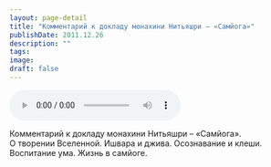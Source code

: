 ```yaml
---
layout: page-detail
title: "Комментарий к докладу монахини Нитьяшри – «Самйога»"
publishDate: 2011.12.26
description: ""
tags:
image:
draft: false
---
```


<audio title="2011.12.26 - Комментарий к докладу монахини Нитьяшри – «Самйога».mp3" src="/upload/iblock/072/07218b8fc6fe520eaa0d897564f1862e.mp3" controls=""></audio>

 Комментарий к докладу монахини Нитьяшри – «Самйога».   
 О творении Вселенной. Ишвара и джива. Осознавание и клеши.  
 Воспитание ума. Жизнь в самйоге.  

  
